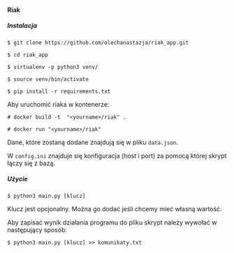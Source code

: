 #### Riak

##### Instalacja

```buildoutcfg
$ git clone https://github.com/olechanastazja/riak_app.git

$ cd riak_app

$ virtualenv -p python3 venv/

$ source venv/bin/activate

$ pip install -r requirements.txt
```

Aby uruchomić riaka w kontenerze:
```buildoutcfg
# docker build -t  "<yourname>/riak" .

# docker run "<yourname>/riak"
```

Dane, które zostaną dodane znajdują się w pliku `data.json`.

W `config.ini` znajduje się konfiguracja (host i port) za pomocą której skrypt łączy się z bazą.

##### Użycie

```
$ python3 main.py [klucz]
```


Klucz jest opcjonalny. Można go dodać jeśli chcemy mieć własną wartość.

Aby zapisać wynik działania programu do pliku skrypt należy wywołać w następujący sposób:
```
$ python3 main.py [klucz] >> komunikaty.txt
```
